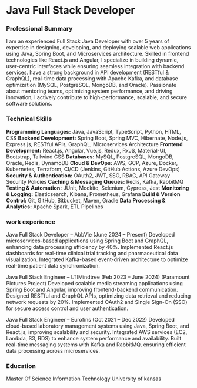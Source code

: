 # Java Full Stack Developer

### Professional Summary

I am an experienced Full Stack Java Developer with over 5 years of expertise in designing, developing, and deploying scalable web applications using Java, Spring Boot, and Microservices architecture. Skilled in frontend technologies like React.js and Angular, I specialize in building dynamic, user-centric interfaces while ensuring seamless integration with backend services. have a strong background in API development (RESTful & GraphQL), real-time data processing with Apache Kafka, and database optimization (MySQL, PostgreSQL, MongoDB, and Oracle). Passionate about mentoring teams, optimizing system performance, and driving innovation, I actively contribute to high-performance, scalable, and secure software solutions.

### Technical Skills

**Programming Languages:** Java, JavaScript, TypeScript, Python, HTML, CSS
**Backend Development:** Spring Boot, Spring MVC, Hibernate, Node.js, Express.js, RESTful APIs, GraphQL, Microservices Architecture
**Frontend Development:** React.js, Angular, Vue.js, Redux, RxJS, Material-UI, Bootstrap, Tailwind CSS
**Databases:** MySQL, PostgreSQL, MongoDB, Oracle, Redis, DynamoDB
**Cloud & DevOps:** AWS, GCP, Azure, Docker, Kubernetes, Terraform, CI/CD (Jenkins, GitHub Actions, Azure DevOps)
**Security & Authentication:** OAuth2, JWT, SSO, RBAC, API Gateway Security Policies
**Caching & Messaging Queues:** Redis, Kafka, RabbitMQ
**Testing & Automation:** JUnit, Mockito, Selenium, Cypress, Jest
**Monitoring & Logging:** Elasticsearch, Kibana, Prometheus, Grafana
**Build & Version Control:** Git, GitHub, Bitbucket, Maven, Gradle
**Data Processing & Analytics:** Apache Spark, ETL Pipelines
 
### work experience

Java Full Stack Developer – AbbVie (June 2024 – Present)
Developed microservices-based applications using Spring Boot and GraphQL, enhancing data processing efficiency by 40%.
Implemented React.js dashboards for real-time clinical trial tracking and pharmaceutical data visualization.
Integrated Kafka-based event-driven architecture to optimize real-time patient data synchronization.

Java Full Stack Engineer – LTIMindtree (Feb 2023 – June 2024) (Paramount Pictures Project)
Developed scalable media streaming applications using Spring Boot and Angular, improving frontend-backend communication.
Designed RESTful and GraphQL APIs, optimizing data retrieval and reducing network requests by 20%.
Implemented OAuth2 and Single Sign-On (SSO) for secure access control and user authentication.

Java Full Stack Engineer – Eurofins (Oct 2021 – Dec 2022)
Developed cloud-based laboratory management systems using Java, Spring Boot, and React.js, improving scalability and security.
Integrated AWS services (EC2, Lambda, S3, RDS) to enhance system performance and availability.
Built real-time messaging systems with Kafka and RabbitMQ, ensuring efficient data processing across microservices.

### Education
 
Master Of Science Information Technology      University of kansas
